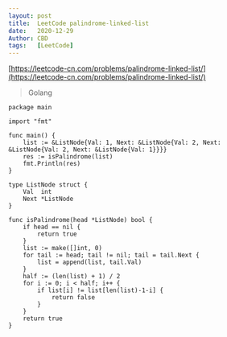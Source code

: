 ```yaml
---
layout: post
title:  LeetCode palindrome-linked-list
date:   2020-12-29
Author: CBD
tags:   [LeetCode]
---
```


[https://leetcode-cn.com/problems/palindrome-linked-list/](https://leetcode-cn.com/problems/palindrome-linked-list/)

> Golang

```golang
package main

import "fmt"

func main() {
	list := &ListNode{Val: 1, Next: &ListNode{Val: 2, Next: &ListNode{Val: 2, Next: &ListNode{Val: 1}}}}
	res := isPalindrome(list)
	fmt.Println(res)
}

type ListNode struct {
	Val  int
	Next *ListNode
}

func isPalindrome(head *ListNode) bool {
	if head == nil {
		return true
	}
	list := make([]int, 0)
	for tail := head; tail != nil; tail = tail.Next {
		list = append(list, tail.Val)
	}
	half := (len(list) + 1) / 2
	for i := 0; i < half; i++ {
		if list[i] != list[len(list)-1-i] {
			return false
		}
	}
	return true
}

```
